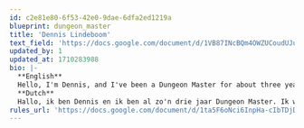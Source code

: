 ```yaml
---
id: c2e81e80-6f53-42e0-9dae-6dfa2ed1219a
blueprint: dungeon_master
title: 'Dennis Lindeboom'
text_field: 'https://docs.google.com/document/d/1VB87INcBQm4OWZUCoudUJuW_FkANhQflFGYoDuUb-f4/edit?usp=sharing'
updated_by: 1
updated_at: 1710283988
bio: |-
  **English**
  Hello, I'm Dennis, and I've been a Dungeon Master for about three years now. I reside in Kampen, where I host bi-weekly sessions for friends and colleagues. As a DM, I delight in crafting intricate tales for my players to unravel. I'm also keen on innovating with new twists to keep combat engaging. Furthermore, I enjoy infusing my game with a touch of humor, whether through whimsical characters or outlandish scenarios that bring a lighthearted vibe to our adventures.
  **Dutch**
  Hallo, ik ben Dennis en ik ben al zo'n drie jaar Dungeon Master. Ik woon in Kampen en daar organiseer ik elke twee weken op vrijdag een sessie met vrienden en collega's. Als DM geniet ik ervan om complexe verhalen te creëren die mijn spelers kunnen ontrafelen. Bovendien vind ik het leuk om steeds nieuwe dingen te proberen om de gevechten interessanter te maken. Ook houd ik ervan om humor in mijn spel te brengen door het spelen van grappige personages of het creëren van gekke situaties.
rules_url: 'https://docs.google.com/document/d/1ta5F6oNci6InpHa-cIbTDjDeGDRUNXpRqK-g6rlMk7s/edit#heading=h.8rythle30rjz'
---
```

